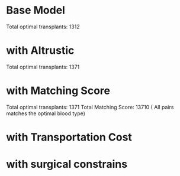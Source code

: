 






# Base Model
Total optimal transplants: 1312

# with Altrustic
Total optimal transplants: 1371

# with Matching Score
Total optimal transplants: 1371
Total Matching Score: 13710 ( All pairs matches the optimal blood type)

# with Transportation Cost


# with surgical constrains


